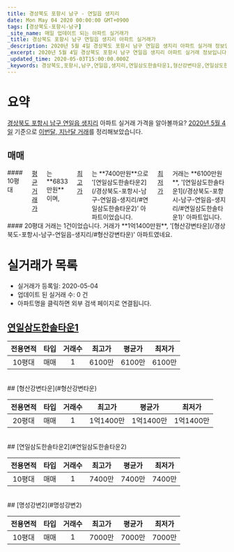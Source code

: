 ```yaml
---
title: 경상북도 포항시 남구 - 연일읍 생지리
date: Mon May 04 2020 00:00:00 GMT+0900
tags: [경상북도-포항시-남구]
_site_name: 매일 업데이트 되는 아파트 실거래가
_title: 경상북도 포항시 남구 연일읍 생지리 아파트 실거래가
_description: 2020년 5월 4일 경상북도 포항시 남구 연일읍 생지리 아파트 실거래 정보입니다. 4건 아파트 정보가 있습니다.
_excerpt: 2020년 5월 4일 경상북도 포항시 남구 연일읍 생지리 아파트 실거래 정보입니다. 4건 아파트 정보가 있습니다.
_updated_time: 2020-05-03T15:00:00.000Z
_keywords: 경상북도,포항시,남구,연일읍,생지리,연일삼도한솔타운1,형산강변타운,연일삼도한솔타운2,명성강변2
---
```





# 요약
<ins>경상북도 포항시 남구 연일읍 생지리</ins> 아파트 실거래 가격을 알아볼까요? <ins>2020년 5월 4일</ins> 기준으로 <ins>이번달, 지난달 거래</ins>를 정리해보았습니다.

## 매매
<div class="container">
<div class="six columns" markdown="1">
#### 10평대
<ins>평균 거래가</ins>는 **6833만원**이며, <ins>최고가</ins>는 **7400만원**으로 '[연일삼도한솔타운2](/경상북도-포항시-남구-연일읍-생지리/#연일삼도한솔타운2)' 아파트이었습니다. <ins>최저가</ins> 거래는 **6100만원**, '[연일삼도한솔타운1](/경상북도-포항시-남구-연일읍-생지리/#연일삼도한솔타운1)' 아파트입니다.
</div>
<div class="six columns" markdown="1">
#### 20평대
거래는 1건이었습니다. 거래가 **1억1400만원**, '[형산강변타운](/경상북도-포항시-남구-연일읍-생지리/#형산강변타운)' 아파트였네요.
</div>
</div>



# 실거래가 목록
- 실거래가 등록일: 2020-05-04
- 업데이트 된 실거래 수: 0 건
- 아파트명을 클릭하면 외부 검색 페이지로 연결됩니다.

## [연일삼도한솔타운1](#연일삼도한솔타운1)

|전용면적|타입|거래수|최고가|평균가|최저가|
|:---:|:---:|:---:|:---:|:---:|:---:|
|10평대|<span class="deal-type-1">매매</span>|1|6100만|6100만|6100만|

<br/>
## [형산강변타운](#형산강변타운)

|전용면적|타입|거래수|최고가|평균가|최저가|
|:---:|:---:|:---:|:---:|:---:|:---:|
|20평대|<span class="deal-type-1">매매</span>|1|1억1400만|1억1400만|1억1400만|

<br/>
## [연일삼도한솔타운2](#연일삼도한솔타운2)

|전용면적|타입|거래수|최고가|평균가|최저가|
|:---:|:---:|:---:|:---:|:---:|:---:|
|10평대|<span class="deal-type-1">매매</span>|1|7400만|7400만|7400만|

<br/>
## [명성강변2](#명성강변2)

|전용면적|타입|거래수|최고가|평균가|최저가|
|:---:|:---:|:---:|:---:|:---:|:---:|
|10평대|<span class="deal-type-1">매매</span>|1|7000만|7000만|7000만|

<br/>



